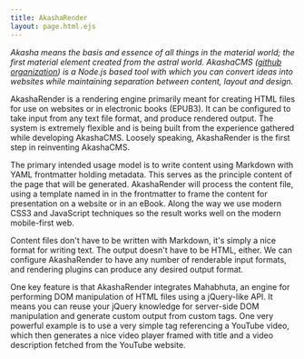 ```yaml
---
title: AkashaRender
layout: page.html.ejs
---
```


_Akasha means the basis and essence of all things in the material world; the first material element created from the astral world. AkashaCMS ([github organization](https://github.com/akashacms)) is a Node.js based tool with which you can convert ideas into websites while maintaining separation between content, layout and design._

AkashaRender is a rendering engine primarily meant for creating HTML files for use on websites or in electronic books (EPUB3).  It can be configured to take input from any text file format, and produce rendered output.  The system is extremely flexible and is being built from the experience gathered while developing AkashaCMS.  Loosely speaking, AkashaRender is the first step in reinventing AkashaCMS.

The primary intended usage model is to write content using Markdown with YAML frontmatter holding metadata.  This serves as the principle content of the page that will be generated.  AkashaRender will process the content file, using a template named in in the frontmatter to frame the content for presentation on a website or in an eBook.  Along the way we use modern CSS3 and JavaScript techniques so the result works well on the modern mobile-first web.

Content files don't have to be written with Markdown, it's simply a nice format for writing text.  The output doesn't have to be HTML, either.  We can configure AkashaRender to have any number of renderable input formats, and rendering plugins can produce any desired output format.

One key feature is that AkashaRender integrates Mahabhuta, an engine for performing DOM manipulation of HTML files using a jQuery-like API.  It means you can reuse your jQuery knowledge for server-side DOM manipulation and generate custom output from custom tags.  One very powerful example is to use a very simple tag referencing a YouTube video, which then generates a nice video player framed with title and a video description fetched from the YouTube website.

